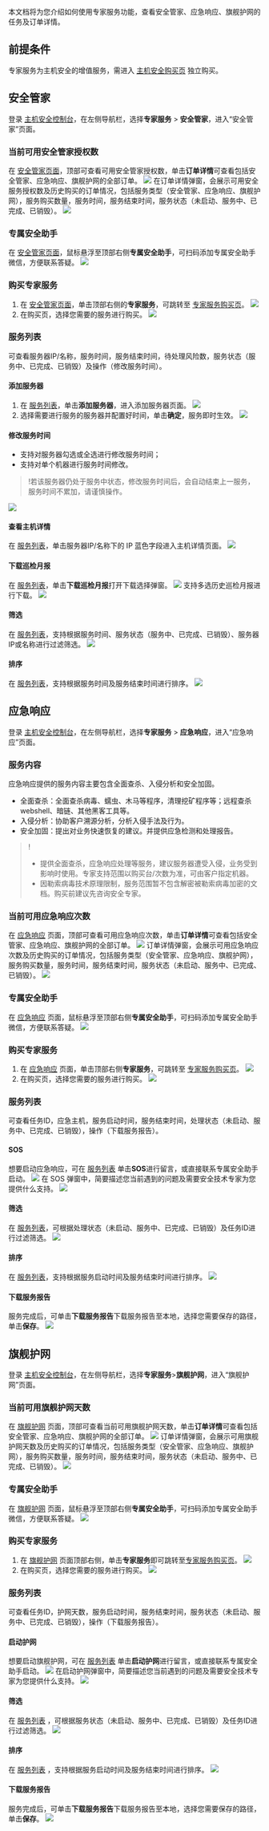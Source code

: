 本文档将为您介绍如何使用专家服务功能，查看安全管家、应急响应、旗舰护网的任务及订单详情。

## 前提条件
专家服务为主机安全的增值服务，需进入 [主机安全购买页](https://buy.cloud.tencent.com/yunjing?mode=prepay) 独立购买。

## 安全管家
登录 [主机安全控制台](https://console.cloud.tencent.com/cwp/master)，在左侧导航栏，选择**专家服务** > **安全管家**，进入“安全管家”页面。

### 当前可用安全管家授权数
在 [安全管家页面](https://console.cloud.tencent.com/cwp/master)，顶部可查看可用安全管家授权数，单击**订单详情**可查看包括安全管家、应急响应、旗舰护网的全部订单。
![](https://main.qcloudimg.com/raw/c5262fa4974572b8ec28441ab9c31e64.png)
在订单详情弹窗，会展示可用安全服务授权数及历史购买的订单情况，包括服务类型（安全管家、应急响应、旗舰护网），服务购买数量，服务时间，服务结束时间，服务状态（未启动、服务中、已完成、已销毁）。
![](https://main.qcloudimg.com/raw/241d6d74b8b888bf36b4d14270ca8cd9.png)

### 专属安全助手
在 [安全管家页面](https://console.cloud.tencent.com/cwp/master)，鼠标悬浮至顶部右侧**专属安全助手**，可扫码添加专属安全助手微信，方便联系答疑。
![](https://qcloudimg.tencent-cloud.cn/raw/e7e9647f6c4b00687e7ff89fa0adbcb9.png)

### 购买专家服务
1. 在 [安全管家页面](https://console.cloud.tencent.com/cwp/master)，单击顶部右侧的**专家服务**，可跳转至 [专家服务购买页](https://buy.cloud.tencent.com/yunjing?mode=master)。
![](https://qcloudimg.tencent-cloud.cn/raw/ce9dc6a1e6ce42376ca8b4ef762488d8.png)
2. 在购买页，选择您需要的服务进行购买。
![](https://main.qcloudimg.com/raw/d09d8d500464bd109a442f6b33388db8.png)

### 服务列表
可查看服务器IP/名称，服务时间，服务结束时间，待处理风险数，服务状态（服务中、已完成、已销毁）及操作（修改服务时间）。

#### 添加服务器
1. 在 [服务列表](https://console.cloud.tencent.com/cwp/master)，单击**添加服务器**，进入添加服务器页面。
![](https://main.qcloudimg.com/raw/f598e54fe8ca1f5121a430991cc198fb.png)
2. 选择需要进行服务的服务器并配置好时间，单击**确定**，服务即时生效。
![](https://main.qcloudimg.com/raw/2846d572ab32c303903fbd6d5da1afbe.png)

#### 修改服务时间
- 支持对服务器勾选或全选进行修改服务时间；
- 支持对单个机器进行服务时间修改。
>!若该服务器仍处于服务中状态，修改服务时间后，会自动结束上一服务，服务时间不累加，请谨慎操作。
>
![](https://main.qcloudimg.com/raw/a01f1b8f64f8d6cfea9fac6b28f41b44.png)

#### 查看主机详情
在 [服务列表](https://console.cloud.tencent.com/cwp/master)，单击服务器IP/名称下的 IP 蓝色字段进入主机详情页面。
![](https://main.qcloudimg.com/raw/0225d1f8085e687a77015e613eb7f08a.png)

#### 下载巡检月报
在 [服务列表](https://console.cloud.tencent.com/cwp/master)，单击**下载巡检月报**打开下载选择弹窗。
![](https://main.qcloudimg.com/raw/f167fef4a54cad2cfc6b5c194a3ab591.png)
支持多选历史巡检月报进行下载。
![](https://main.qcloudimg.com/raw/b578d9488bfc93eaa4bf4f414b33206e.png)

#### 筛选
在 [服务列表](https://console.cloud.tencent.com/cwp/master)，支持根据服务时间、服务状态（服务中、已完成、已销毁）、服务器IP或名称进行过滤筛选。
![](https://main.qcloudimg.com/raw/65b37a68cc353f215e1ed403ad990463.png)

#### 排序
在 [服务列表](https://console.cloud.tencent.com/cwp/master)，支持根据服务时间及服务结束时间进行排序。
![](https://main.qcloudimg.com/raw/5340261d2ee4db3ecc6c715419b9f0ea.png)

## 应急响应
登录 [主机安全控制台](https://console.cloud.tencent.com/cwp/master/respEmergency)，在左侧导航栏，选择**专家服务** > **应急响应**，进入“应急响应”页面。

### 服务内容
应急响应提供的服务内容主要包含全面查杀、入侵分析和安全加固。
- 全面查杀：全面查杀病毒、蠕虫、木马等程序，清理挖矿程序等；远程查杀 webshell、暗链、其他黑客工具等。
- 入侵分析：协助客户溯源分析，分析入侵手法及行为。
- 安全加固：提出对业务快速恢复的建议。并提供应急检测和处理报告。
>!
>- 提供全面查杀，应急响应处理等服务，建议服务器遭受入侵，业务受到影响时使用。专家支持范围以购买台/次数为准，可由客户指定机器。
>- 因勒索病毒技术原理限制，服务范围暂不包含解密被勒索病毒加密的文档。购买前建议先咨询安全专家。


### 当前可用应急响应次数
在 [应急响应](https://console.cloud.tencent.com/cwp/master/respEmergency) 页面，顶部可查看可用应急响应次数，单击**订单详情**可查看包括安全管家、应急响应、旗舰护网的全部订单。
![](https://main.qcloudimg.com/raw/cc2cd48d7a70dbafa406b7fedc7a6ff0.png)
订单详情弹窗，会展示可用应急响应次数及历史购买的订单情况，包括服务类型（安全管家、应急响应、旗舰护网），服务购买数量，服务时间，服务结束时间，服务状态（未启动、服务中、已完成、已销毁）。
![](https://main.qcloudimg.com/raw/f301167b7a3fe2edc5735d6fef09df51.png)

### 专属安全助手
在 [应急响应](https://console.cloud.tencent.com/cwp/master/respEmergency) 页面，鼠标悬浮至顶部右侧**专属安全助手**，可扫码添加专属安全助手微信，方便联系答疑。
![](https://qcloudimg.tencent-cloud.cn/raw/6a2b356089110af8348c59cd5ed6486a.png)
### 购买专家服务
1. 在 [应急响应](https://console.cloud.tencent.com/cwp/master/respEmergency) 页面，单击顶部右侧**专家服务**，可跳转至 [专家服务购买页](https://buy.cloud.tencent.com/yunjing?mode=master)。
![](https://main.qcloudimg.com/raw/5c0956aeae787df03c724cf065fd18f0.png)
2. 在购买页，选择您需要的服务进行购买。
![](https://main.qcloudimg.com/raw/d09d8d500464bd109a442f6b33388db8.png)

### 服务列表
可查看任务ID，应急主机，服务启动时间，服务结束时间，处理状态（未启动、服务中、已完成、已销毁），操作（下载服务报告）。

#### SOS
想要启动应急响应，可在 [服务列表](https://console.cloud.tencent.com/cwp/master/respEmergency) 单击**SOS**进行留言，或直接联系专属安全助手启动。
![](https://main.qcloudimg.com/raw/997905d9cd1459c9d22461bc42d0b8f9.png)
在 SOS 弹窗中，简要描述您当前遇到的问题及需要安全技术专家为您提供什么支持。
![](https://main.qcloudimg.com/raw/504f191ba09c272f708a232625dc8f39.png)

#### 筛选
在 [服务列表](https://console.cloud.tencent.com/cwp/master/respEmergency)，可根据处理状态（未启动、服务中、已完成、已销毁）及任务ID进行过滤筛选。
![](https://main.qcloudimg.com/raw/618943c7a8e344449f92eadb499143be.png)

#### 排序
在 [服务列表](https://console.cloud.tencent.com/cwp/master/respEmergency)，支持根据服务启动时间及服务结束时间进行排序。
![](https://main.qcloudimg.com/raw/d93e70851903f52b382007666d745060.png)

#### 下载服务报告
服务完成后，可单击**下载服务报告**下载服务报告至本地，选择您需要保存的路径，单击**保存**。
![](https://main.qcloudimg.com/raw/43f16d6fb7789a1e3b5d00b7c190651b.png)

## 旗舰护网
登录 [主机安全控制台](https://console.cloud.tencent.com/cwp/master/protectNet)，在左侧导航栏，选择**专家服务**>**旗舰护网**，进入“旗舰护网”页面。

### 当前可用旗舰护网天数
在 [旗舰护网](https://console.cloud.tencent.com/cwp/master/protectNet) 页面，顶部可查看当前可用旗舰护网天数，单击**订单详情**可查看包括安全管家、应急响应、旗舰护网的全部订单。
![](https://main.qcloudimg.com/raw/235c99ccd38ed1d1cbcb1a33341e0006.png)
订单详情弹窗，会展示可用旗舰护网天数及历史购买的订单情况，包括服务类型（安全管家、应急响应、旗舰护网），服务购买数量，服务时间，服务结束时间，服务状态（未启动、服务中、已完成、已销毁）。
![](https://main.qcloudimg.com/raw/455ff59dda944f77fee6c3483187811a.png)

### 专属安全助手
在 [旗舰护网](https://console.cloud.tencent.com/cwp/master/protectNet) 页面，鼠标悬浮至顶部右侧**专属安全助手**，可扫码添加专属安全助手微信，方便联系答疑。
![](https://qcloudimg.tencent-cloud.cn/raw/1392cad41805f2d99c872acc19b5622a.png)

### 购买专家服务
1. 在 [旗舰护网](https://console.cloud.tencent.com/cwp/master/protectNet) 页面顶部右侧，单击**专家服务**即可跳转至[专家服务购买页](https://buy.cloud.tencent.com/yunjing?mode=master)。
![](https://main.qcloudimg.com/raw/d3e0b882ac54e218423d3958bff26a9f.png)
2. 在购买页，选择您需要的服务进行购买。
![](https://main.qcloudimg.com/raw/d09d8d500464bd109a442f6b33388db8.png)

### 服务列表
可查看任务ID，护网天数，服务启动时间，服务结束时间，服务状态（未启动、服务中、已完成、已销毁），操作（下载服务报告）。

#### 启动护网
想要启动旗舰护网，可在 [服务列表](https://console.cloud.tencent.com/cwp/master/protectNet) 单击**启动护网**进行留言，或直接联系专属安全助手启动。
![](https://main.qcloudimg.com/raw/8e5363d20f7f892b76e589647ba45d15.png)
在启动护网弹窗中，简要描述您当前遇到的问题及需要安全技术专家为您提供什么支持。
![](https://main.qcloudimg.com/raw/8e8bcf8e316ac18db6e419a540349762.png)

#### 筛选
在 [服务列表](https://console.cloud.tencent.com/cwp/master/protectNet) ，可根据服务状态（未启动、服务中、已完成、已销毁）及任务ID进行过滤筛选。
![](https://main.qcloudimg.com/raw/ce4f372886e5319436828606c698095a.png)

#### 排序
在 [服务列表](https://console.cloud.tencent.com/cwp/master/protectNet) ，支持根据服务启动时间及服务结束时间进行排序。
![](https://main.qcloudimg.com/raw/ad87dbe3c41abb9a33a0bab971ee8abf.png)

#### 下载服务报告
服务完成后，可单击**下载服务报告**下载服务报告至本地，选择您需要保存的路径，单击**保存**。
![](https://main.qcloudimg.com/raw/49e500c5749f78be84c4e8fed6039b12.png)

